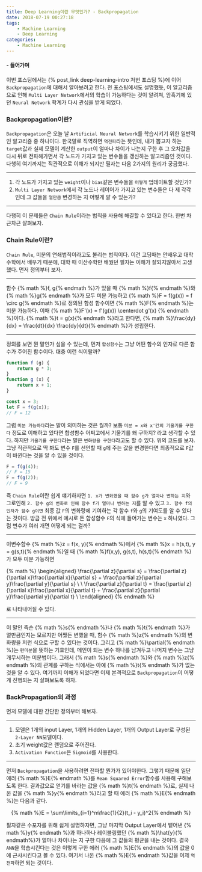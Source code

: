 ```yaml
---
title: Deep Learning이란 무엇인가? - Backpropagation
date: 2018-07-19 00:27:18
tags:
    - Machine Learning
    - Deep Learning
categories:
    - Machine Learning
---
```


#### - 들어가며
이번 포스팅에서는 {% post_link deep-learning-intro 저번 포스팅 %}에 이어 `Backpropagation`에 대해서 알아보려고 한다.
전 포스팅에서도 설명했듯, 이 알고리즘으로 인해 `Multi Layer Network`에서의 학습이 가능하다는 것이 알려져, 암흑기에 있던 `Neural Network` 학계가 다시 관심을 받게 되었다.

### Backpropagation이란?
`Backpropagation`은 오늘 날 `Artificial Neural Network`를 학습시키기 위한 일반적인 알고리즘 중 하나이다.
한국말로 직역하면 `역전파`라는 뜻인데, 내가 뽑고자 하는 `target`값과 실제 모델이 계산한 `output`이 얼마나 차이가 나는지 구한 후 그 오차값을 다시 뒤로 전파해가면서 각 노드가 가지고 있는 변수들을 갱신하는 알고리즘인 것이다.
다행히 여기까지는 직관적으로 이해가 되지만 필자는 다음 2가지의 원리가 궁금했다.

***
1. 각 노드가 가지고 있는 `weight`이나 `bias`같은 변수들을 `어떻게` 업데이트할 것인가?
2. `Multi Layer Network`에서 각 노드나 레이어가 가지고 있는 변수들은 다 제 각각인데 그 값들을 `얼만큼` 변경하는 지 어떻게 알 수 있는가?
***

다행히 이 문제들은 `Chain Rule`이라는 법칙을 사용해 해결할 수 있다고 한다. 한번 차근차근 살펴보자.


### Chain Rule이란?
`Chain Rule`, 미분의 연쇄법칙이라고도 불리는 법칙이다. 이건 고딩때는 안배우고 대학수학에서 배우기 때문에, 대학 때 이산수학만 배웠던 필자는 이해가 잘되지않아서 고생했다. 먼저 정의부터 보자.

***

함수 {% math %}f, g{% endmath %}가 있을 때
{% math %}f{% endmath %}와 {% math %}g{% endmath %}가 모두 미분 가능하고
{% math %}F = f(g(x)) = f \circ g{% endmath %}로 정의된 함성 함수이면 {% math %}F{% endmath %}는 미분 가능하다.
이때 {% math %}F'(x) = f'(g(x)) \centerdot g'(x) {% endmath %}이다.
{% math %}t = g(x){% endmath %}라고 한다면,
{% math %}\frac{dy}{dx} = \frac{dt}{dx} \frac{dy}{dt}{% endmath %}가 성립한다.

***

정의를 보면 뭔 말인가 싶을 수 있는데, 먼저 `합성함수`는 그냥 어떤 함수의 인자로 다른 함수가 주어진 함수이다. 대충 이런 식이랄까?

```js
function f (g) {
    return g * 3;
}
function g (x) {
    return x + 1;
}

const x = 3;
let F = f(g(x));
// F = 12
```

그럼 `미분 가능하다`라는 말이 의미하는 것은 뭘까? 보통 `미분 = x와 x'간의 기울기를 구한다` 정도로 이해하고 있다면 합성함수 어쩌고에서 기울기를 왜 구하지? 라고 생각할 수 있다.
하지만 `기울기를 구한다`라는 말은 `변화량을 구한다`라고도 할 수 있다.
위의 코드를 보자. 그냥 직관적으로 딱 봐도 변수 `F`를 선언할 때 `g`에 주는 값을 변경한다면 최종적으로 `F`값이 바뀐다는 것을 알 수 있을 것이다.

```js
F = f(g(4));
// F = 15
F = f(g(2));
// F = 9
```

즉 `Chain Rule`이란 쉽게 얘기하자면 `1. x가 변화했을 때 함수 g가 얼마나 변하는 지`와 그로인해 `2. 함수 g의 변화로 인해 함수 f가 얼마나 변하는 지`를 알 수 있고 `3. 함수 f의 인자가 함수 g이면` 최종 값 `F`의 변화량에 기여하는 각 함수 `f`와 `g`의 기여도를 알 수 있다는 것이다.
방금 전 위에서 예시로 든 합성함수 `F`의 식에 들어가는 변수는 `x` 하나였다. 그럼 변수가 여러 개면 어떻게 되는 걸까?

***

이변수함수 {% math %}z = f(x, y){% endmath %}에서 {% math %}x = h(s,t), y = g(s,t){% endmath %}일 때
{% math %}f(x,y), g(s,t), h(s,t){% endmath %}가 모두 미분 가능하면

{% math %}
\begin{aligned}
\frac{\partial z}{\partial s} = \frac{\partial z}{\partial x}\frac{\partial x}{\partial s} + \frac{\partial z}{\partial y}\frac{\partial y}{\partial s} \\
\\
\frac{\partial z}{\partial t} = \frac{\partial z}{\partial x}\frac{\partial x}{\partial t} + \frac{\partial z}{\partial y}\frac{\partial y}{\partial t} \\
\end{aligned}
{% endmath %}

로 나타내어질 수 있다.

***

이 말인 즉슨 {% math %}s{% endmath %}나 {% math %}t{% endmath %}가 얼만큼인지는 모르지만 어쨌든 변했을 때, 함수 {% math %}z{% endmath %}의 변화량을 저런 식으로 구할 수 있다는 것이다.
그리고 {% math %}\partial{% endmath %}는 `편미분`을 뜻하는 기호인데, 메인이 되는 변수 하나를 남겨두고 나머지 변수는 그냥 개무시하는 미분법이다. 그래서 {% math %}s{% endmath %}와 {% math %}z{% endmath %}의 관계를 구하는 식에서는 아예 {% math %}t{% endmath %}가 없는 것을 알 수 있다.
여기까지 이해가 되었다면 이제 본격적으로 `Backpropagation`이 어떻게 진행되는 지 살펴보도록 하자.


### BackPropagation의 과정
먼저 모델에 대한 간단한 정의부터 해보자.

***
1. 모델은 1개의 input Layer, 1개의 Hidden Layer, 1개의 Output Layer로 구성된 `2-Layer NN`모델이다.
2. 초기 weight값은 랜덤으로 주어진다.
2. `Activation Function`은 `Sigmoid`를 사용한다.
***

먼저 `Backpropagation`을 사용하려면 전파할 뭔가가 있어야한다. 그렇기 때문에 일단 에러 {% math %}E{% endmath %}를 `Mean Squared Error`함수를 사용해 구해보도록 한다. 결과값으로 얻기를 바라는 값을 {% math %}t{% endmath %}로, 실제 나온 값을 {% math %}y{% endmath %}라고 할 때 에러 {% math %}E{% endmath %}는 다음과 같다.

<center>{% math %}E = \sum\limits_{i=1}^m\frac{1}{2}(t_i - y_i)^2{% endmath %}</center>

필자같은 수포자를 위해 쉽게 설명하자면, 그냥 마지막 Output Layer에서 뱉어낸 {% math %}y{% endmath %}과 하나하나 레이블링했던 {% math %}\hat{y}{% endmath%}가 얼마나 차이나는 지 구한 다음에 그 값들의 평균을 내는 것이다.
결국 `ANN`을 학습시킨다는 것은 이렇게 구한 에러 {% math %}E{% endmath %}의 값을 0에 근사시킨다고 볼 수 있다.
여기서 나온 {% math %}E{% endmath %}값을 이제 `역전파`하면 되는 것이다.